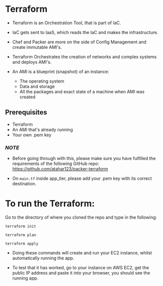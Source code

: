 # Terraform

- Terraform is an Orchestration Tool, that is part of IaC.

- IaC gets sent to IaaS, which reads the IaC and makes the infrastructure.

- Chef and Packer are more on the side of Config Management and create immutable AMI's.

- Terraform Orchestrates the creation of networks and complex systems and deploys AMI's.

- An AMI is a blueprint (snapshot) of an instance:
  - The operating system
  - Data and storage
  - All the packages and exact state of a machine when AMI was created


## Prerequisites
- Terraform
- An AMI that's already running
- Your own .pem key

### *NOTE*
- Before going through with this, please make sure you have fulfilled the requirements of the following GitHub repo: https://github.com/atahar123/packer-terraform

- On ```main.tf``` inside app_tier, please add your .pem key with its correct destination.

# To run the Terraform:
Go to the directory of where you cloned the repo and type in the following:
```
terraform init
```
```
terraform plan
```
```
terraform apply
```

- Doing these commands will create and run your EC2 instance, whilst automatically running the app.

- To test that it has worked, go to your instance on AWS EC2, get the public IP address and paste it into your browser, you should see the running app.
